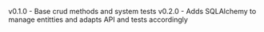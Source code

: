 v0.1.0 - Base crud methods and system tests
v0.2.0 - Adds SQLAlchemy to manage entitties and adapts API and tests accordingly